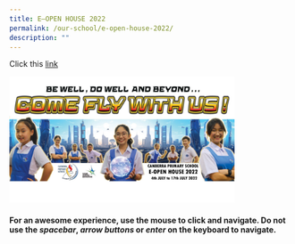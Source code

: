 ```yaml
---
title: E–OPEN HOUSE 2022
permalink: /our-school/e-open-house-2022/
description: ""
---
```



Click this [link](https://docs.google.com/presentation/d/e/2PACX-1vS-w9jpbut4Byyi5ELg8oj5CDUQ2hCS7LAjhxd84G_NLHD0cuPmKaEhOpvsR4az61O_Y7OMnOBzaQuf/pub?start=true&loop=false&delayms=60000&slide=id.p)


<img src="/images/open%20house%20banner%202022%201.jpg" style="width:80%">

#### For an awesome experience, use the mouse to click and navigate. Do not use the ***spacebar***, ***arrow buttons*** or ***enter*** on the keyboard to navigate.
